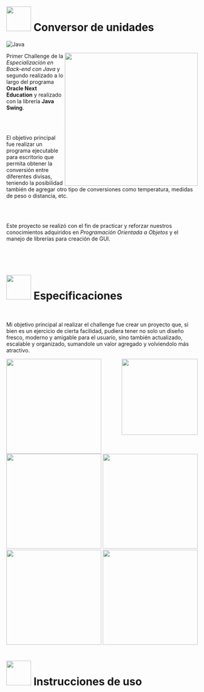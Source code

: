 # <img height="65" src="https://media.giphy.com/media/7KciJlIlTAUimENCvH/giphy.gif"/> Conversor de unidades

![Java](https://img.shields.io/badge/java-%23ED8B00.svg?style=for-the-badge&logo=java&logoColor=white)

<img align ="right" height="350" src="https://media.giphy.com/media/v1.Y2lkPTc5MGI3NjExM2c1YTEwbWtsOG14ZGNqOWFocHR6b3J1dmNkbzhiMzJwYmpzbnJydiZlcD12MV9pbnRlcm5hbF9naWZfYnlfaWQmY3Q9cw/N4h9A9o5TcWmjdQZVJ/giphy.gif"/>

Primer Challenge de la *Especialización en Back-end con Java* y segundo realizado a lo largo del programa **Oracle Next Education** y realizado con la librería **Java Swing**.

<br>
<br>

El objetivo principal fue realizar un programa ejecutable para escritorio que permita obtener la conversión entre diferentes divisas, teniendo la posibilidad también de agregar otro tipo de conversiones como temperatura, medidas de peso o distancia, etc.

<br>
<br>

Este proyecto se realizó con el fin de practicar y reforzar nuestros conocimientos adquiridos en *Programación Orientada a Objetos* y el manejo de librerías para creación de GUI. 

<br>
<br>

# <img height="65" src="https://media.giphy.com/media/Vf3ZKdillTMOOaOho0/giphy.gif"/> Especificaciones

<br>

Mi objetivo principal al realizar el challenge fue crear un proyecto que, si bien es un ejercicio de cierta facilidad, pudiera tener no solo un diseño fresco, moderno y amigable para el usuario, sino también actualizado, escalable y organizado, sumandole un valor agregado y volviendolo más atractivo.


<img align="right" height="200" src="https://media.giphy.com/media/v1.Y2lkPTc5MGI3NjExeTYzZzNwbDFsdGY5bHVvMWNnZjV4Yzl3eGlxeG45OXprdDl4dXNjbCZlcD12MV9pbnRlcm5hbF9naWZfYnlfaWQmY3Q9cw/73ymNClJu3dyFugAl9/giphy.gif"/>
<img  height="250" src="https://i.postimg.cc/vmhWjCNG/registro1.png"/>
<img  height="250" src="https://i.postimg.cc/q74s1pQm/registro2.png"/>
<img  height="250" src="https://i.postimg.cc/QC91FCxM/registro3.png"/>
<img  height="250" src="https://i.postimg.cc/qRZ2ByrY/registro4.png"/>
<img  height="250" src="https://i.postimg.cc/mDrQGVvC/registro5.png"/>

<br>

# <img height="65" src="https://media.giphy.com/media/YWSPmaFoQG7f94QKJy/giphy.gif"/> Instrucciones de uso

